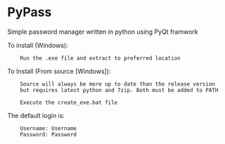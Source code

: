 # PyPass
Simple password manager written in python using PyQt framwork




To install (Windows):

        Run the .exe file and extract to preferred location

To Install (From source [Windows]):

        Source will always be more up to date than the release version
        but requires latest python and 7zip. Both must be added to PATH
                 
        Execute the create_exe.bat file

The default login is:
        
        Username: Username
        Password: Password
